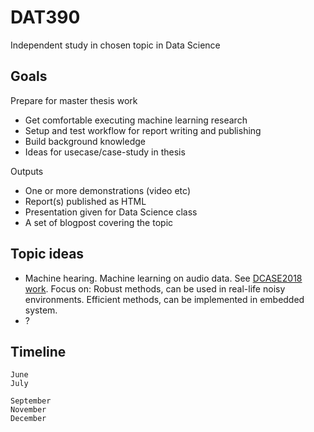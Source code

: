 
# DAT390

Independent study in chosen topic in Data Science

## Goals

Prepare for master thesis work

* Get comfortable executing machine learning research
* Setup and test workflow for report writing and publishing
* Build background knowledge
* Ideas for usecase/case-study in thesis

Outputs

* One or more demonstrations (video etc)
* Report(s) published as HTML
* Presentation given for Data Science class
* A set of blogpost covering the topic

## Topic ideas

* Machine hearing. Machine learning on audio data. See [DCASE2018 work](../dcase2018).
Focus on: Robust methods, can be used in real-life noisy environments.
Efficient methods, can be implemented in embedded system.
* ?


## Timeline

    June
    July

    September
    November
    December

